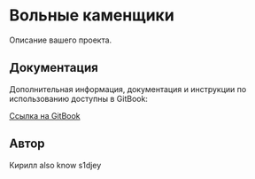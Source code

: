 # Вольные каменщики

Описание вашего проекта.

## Документация

Дополнительная информация, документация и инструкции по использованию доступны в GitBook:

[Ссылка на GitBook](https://app.gitbook.com/o/HkPUZ62zdGNoALtAeQYN/s/00MADHda5tZQ03t0ZTgx/)

## Автор

Кирилл also know s1djey
